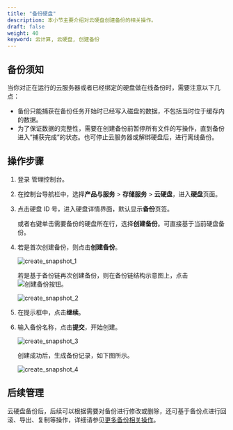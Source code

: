 ```yaml
---
title: "备份硬盘"
description: 本小节主要介绍对云硬盘创建备份的相关操作。
draft: false
weight: 40
keyword: 云计算, 云硬盘, 创建备份
---
```


## 备份须知

当你对正在运行的云服务器或者已经绑定的硬盘做在线备份时，需要注意以下几点：

*   备份只能捕获在备份任务开始时已经写入磁盘的数据，不包括当时位于缓存内的数据。
*   为了保证数据的完整性，需要在创建备份前暂停所有文件的写操作，直到备份进入”捕获完成”的状态。也可停止云服务器或解绑硬盘后，进行离线备份。

## 操作步骤

1. 登录 管理控制台。

2. 在控制台导航栏中，选择**产品与服务** > **存储服务** > **云硬盘**，进入**硬盘**页面。

3. 点击硬盘 ID 号，进入硬盘详情界面，默认显示**备份**页签。

   或者右键单击需要备份的硬盘所在行，选择**创建备份**。可直接基于当前硬盘备份。

4. 若是首次创建备份，则点击**创建备份**。

   ![create_snapshot_1](/storage/disk/_images/create_snapshot_1.png)

   若是基于备份链再次创建备份，则在备份链结构示意图上，点击![创建备份按钮](/storage/disk/_images/创建备份按钮.png)。

   ![create_snapshot_2](/storage/disk/_images/create_snapshot_2.png)

5. 在提示框中，点击**继续**。

6. 输入备份名称，点击**提交**，开始创建。

   ![create_snapshot_3](/storage/disk/_images/create_snapshot_3.png)

   创建成功后，生成备份记录，如下图所示。

   ![create_snapshot_4](/storage/disk/_images/create_snapshot_4.png)

## 后续管理

云硬盘备份后，后续可以根据需要对备份进行修改或删除，还可基于备份点进行回滚、导出、复制等操作，详细请参见[更多备份相关操作](/storage/backup/manual/backup/)。